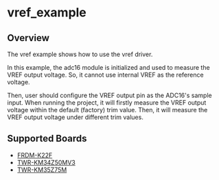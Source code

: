 # vref_example

## Overview
The vref example shows how to use the vref driver.

In this example, the adc16 module is initialized and used to measure the VREF output voltage. So, it cannot use internal
VREF as the reference voltage.

Then, user should configure the VREF output pin as the ADC16's sample input. When running the project, it will firstly
measure the VREF output voltage within the default (factory) trim value. Then, it will measure the VREF output voltage
under different trim values.

## Supported Boards
- [FRDM-K22F](../../_boards/frdmk22f/driver_examples/vref/example_board_readme.md)
- [TWR-KM34Z50MV3](../../_boards/twrkm34z50mv3/driver_examples/vref/example_board_readme.md)
- [TWR-KM35Z75M](../../_boards/twrkm35z75m/driver_examples/vref/example_board_readme.md)
